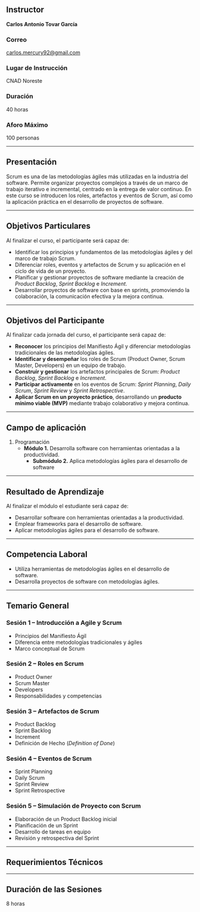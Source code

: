 ## Instructor  
**Carlos Antonio Tovar García**  

### Correo  
[carlos.mercury92@gmail.com](mailto:carlos.mercury92@gmail.com)  

### Lugar de Instrucción  
CNAD Noreste  

### Duración  
40 horas  

### Aforo Máximo  
100 personas  

---

## Presentación  

Scrum es una de las metodologías ágiles más utilizadas en la industria del software. Permite organizar proyectos complejos a través de un marco de trabajo iterativo e incremental, centrado en la entrega de valor continuo. En este curso se introducen los roles, artefactos y eventos de Scrum, así como la aplicación práctica en el desarrollo de proyectos de software.  

---

## Objetivos Particulares  

Al finalizar el curso, el participante será capaz de:  

- Identificar los principios y fundamentos de las metodologías ágiles y del marco de trabajo Scrum.  
- Diferenciar roles, eventos y artefactos de Scrum y su aplicación en el ciclo de vida de un proyecto.  
- Planificar y gestionar proyectos de software mediante la creación de *Product Backlog*, *Sprint Backlog* e *Increment*.  
- Desarrollar proyectos de software con base en sprints, promoviendo la colaboración, la comunicación efectiva y la mejora continua.  

---

## Objetivos del Participante  

Al finalizar cada jornada del curso, el participante será capaz de:  

- **Reconocer** los principios del Manifiesto Ágil y diferenciar metodologías tradicionales de las metodologías ágiles.  
- **Identificar y desempeñar** los roles de Scrum (Product Owner, Scrum Master, Developers) en un equipo de trabajo.  
- **Construir y gestionar** los artefactos principales de Scrum: *Product Backlog*, *Sprint Backlog* e *Increment*.  
- **Participar activamente** en los eventos de Scrum: *Sprint Planning*, *Daily Scrum*, *Sprint Review* y *Sprint Retrospective*.  
- **Aplicar Scrum en un proyecto práctico**, desarrollando un **producto mínimo viable (MVP)** mediante trabajo colaborativo y mejora continua.  

---

## Campo de aplicación  

1. Programación  
   - **Módulo 1.** Desarrolla software con herramientas orientadas a la productividad.  
     - **Submódulo 2.** Aplica metodologías ágiles para el desarrollo de software  

---

## Resultado de Aprendizaje  

Al finalizar el módulo el estudiante será capaz de:  

- Desarrollar software con herramientas orientadas a la productividad.  
- Emplear frameworks para el desarrollo de software.  
- Aplicar metodologías ágiles para el desarrollo de software.  

---

## Competencia Laboral  

- Utiliza herramientas de metodologías ágiles en el desarrollo de software.  
- Desarrolla proyectos de software con metodologías ágiles.  

---

## Temario General  

### Sesión 1 – Introducción a Agile y Scrum  
- Principios del Manifiesto Ágil  
- Diferencia entre metodologías tradicionales y ágiles  
- Marco conceptual de Scrum  

### Sesión 2 – Roles en Scrum  
- Product Owner  
- Scrum Master  
- Developers  
- Responsabilidades y competencias  

### Sesión 3 – Artefactos de Scrum  
- Product Backlog  
- Sprint Backlog  
- Increment  
- Definición de Hecho (*Definition of Done*)  

### Sesión 4 – Eventos de Scrum  
- Sprint Planning  
- Daily Scrum  
- Sprint Review  
- Sprint Retrospective  

### Sesión 5 – Simulación de Proyecto con Scrum  
- Elaboración de un Product Backlog inicial  
- Planificación de un Sprint  
- Desarrollo de tareas en equipo  
- Revisión y retrospectiva del Sprint  

---

## Requerimientos Técnicos  

---

## Duración de las Sesiones  
8 horas  
